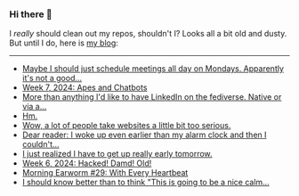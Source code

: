 ### Hi there 👋

I _really_ should clean out my repos, shouldn't I? Looks all a bit old and dusty. But until I do, here is [my blog](https://lostfocus.de/):

--- 

<!-- POST-LIST:START -->
- [Maybe I should just schedule meetings all day on Mondays. Apparently it&#39;s not a good…](https://lostfocus.de/2024/02/19/232425/)
- [Week 7, 2024: Apes and Chatbots](https://lostfocus.de/2024/02/18/week-7-2024-apes-and-chatbots/)
- [More than anything I&#39;d like to have LinkedIn on the fediverse. Native or via a…](https://lostfocus.de/2024/02/15/232387/)
- [Hm.](https://lostfocus.de/2024/02/14/232384/)
- [Wow, a lot of people take websites a little bit too serious.](https://lostfocus.de/2024/02/14/232382/)
- [Dear reader: I woke up even earlier than my alarm clock and then I couldn&#39;t…](https://lostfocus.de/2024/02/13/232379/)
- [I just realized I have to get up really early tomorrow.](https://lostfocus.de/2024/02/12/232376/)
- [Week 6, 2024: Hacked! Damd! Old!](https://lostfocus.de/2024/02/11/week-6-2024-hacked-damd-old/)
- [Morning Earworm #29: With Every Heartbeat](https://lostfocus.de/2024/02/07/morning-earworm-29-with-every-heartbeat/)
- [I should know better than to think &quot;This is going to be a nice calm…](https://lostfocus.de/2024/02/06/232344/)
<!-- POST-LIST:END -->

<!--
**lostfocus/lostfocus** is a ✨ _special_ ✨ repository because its `README.md` (this file) appears on your GitHub profile.

Here are some ideas to get you started:

- 🔭 I’m currently working on ...
- 🌱 I’m currently learning ...
- 👯 I’m looking to collaborate on ...
- 🤔 I’m looking for help with ...
- 💬 Ask me about ...
- 📫 How to reach me: ...
- 😄 Pronouns: ...
- ⚡ Fun fact: ...
-->
